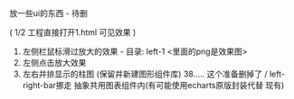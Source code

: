 放一些ui的东西 - 待删

( 1/2 工程直接打开1.html 可见效果 )

1. 左侧栏鼠标滑过放大的效果 - 目录: left-1 <里面的png是效果图>
2. 左侧点击放大效果
3. 左右并排显示的柱图 (保留并新建图形组件库) 38.....
这个准备删掉了 / left-right-bar挪走 抽象共用图表组件内(有可能使用echarts原版封装代替 现有)
